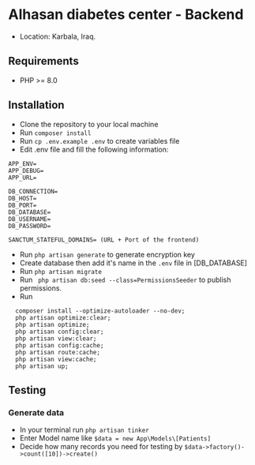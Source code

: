 #  Alhasan diabetes center - Backend
- Location: Karbala, Iraq.

## Requirements
- PHP >= 8.0

## Installation
- Clone the repository to your local machine
- Run `composer install`
- Run `cp .env.example .env` to create variables file
- Edit .env file and fill the following information:
```apacheconf
APP_ENV=
APP_DEBUG=
APP_URL=

DB_CONNECTION=
DB_HOST=
DB_PORT=
DB_DATABASE=
DB_USERNAME=
DB_PASSWORD=

SANCTUM_STATEFUL_DOMAINS= (URL + Port of the frontend)
```
- Run `php artisan generate` to generate encryption key
- Create database then add it's name in the `.env` file in [DB_DATABASE]
- Run `php artisan migrate`
- Run ` php artisan db:seed --class=PermissionsSeeder` to publish permissions.
- Run
```apacheconf
  composer install --optimize-autoloader --no-dev;
  php artisan optimize:clear;
  php artisan optimize;
  php artisan config:clear;
  php artisan view:clear;
  php artisan config:cache;
  php artisan route:cache;
  php artisan view:cache;
  php artisan up;
  ```

## Testing
### Generate  data
- In your terminal run `php artisan tinker`
- Enter Model name like `$data = new App\Models\[Patients]`
- Decide how many records you need for testing by `$data->factory()->count([10])->create()`
